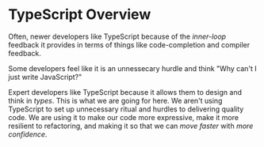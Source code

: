 # TypeScript Overview

Often, newer developers like TypeScript because of the _inner-loop_ feedback it provides in terms of things like code-completion and compiler feedback.

Some developers feel like it is an unnessecary hurdle and think "Why can't I just write JavaScript?"

Expert developers like TypeScript because it allows them to design and think in _types_. This is what we are going for here. We aren't using TypeScript to set up unnecessary ritual and hurdles to delivering quality code. We are using it to make our code more expressive, make it more resilient to refactoring, and making it so that we can _move faster_ with _more confidence_.
